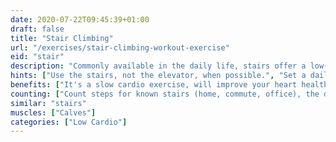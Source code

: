 ```yaml
---
date: 2020-07-22T09:45:39+01:00
draft: false
title: "Stair Climbing"
url: "/exercises/stair-climbing-workout-exercise"
eid: "stair"
description: "Commonly available in the daily life, stairs offer a low-cardio exercise, easy to do without any planning or even sportswear."
hints: ["Use the stairs, not the elevator, when possible.", "Set a daily goal for climbing floors.", "Use the stairs as a warmup exercise."]
benefits: ["It's a slow cardio exercise, will improve your heart health.", "Builds endurance.", "Effectively burns calories, helps reducing weight."]
counting: ["Count steps for known stairs (home, commute, office), the define a monthly goal of steps.", "Set a minimum of daily floors to climb.", "Measure or assume the height of floors, define how many are needed to climb the Everest, set such goal for a given period.", "If you don't have a smartwatch to count stairs: in a controlled environment put a basket on the ground floor with small objects inside, take one upstairs every time you climb, and count the results in the end of the day."]
similar: "stairs"
muscles: ["Calves"]
categories: ["Low Cardio"]
---
```

